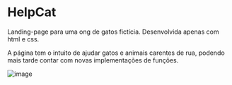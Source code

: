 # HelpCat

Landing-page para uma ong de gatos fictícia. Desenvolvida apenas com html e css.

A página tem o intuito de ajudar gatos e animais carentes de rua, podendo mais tarde contar com novas implementações de funções. 

![image](https://user-images.githubusercontent.com/80414354/160161761-2b28f0df-73fe-4cf1-b92f-9e66350bc608.png)
